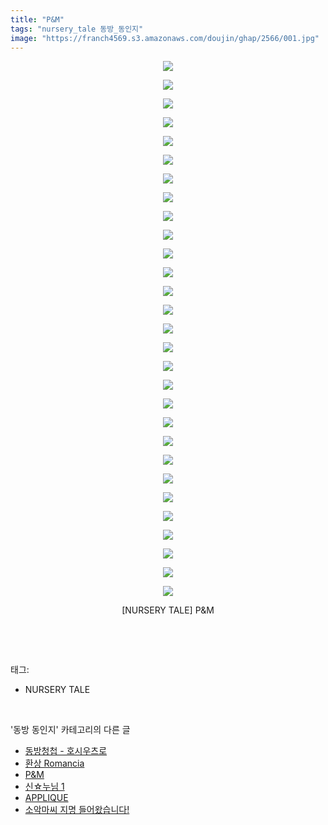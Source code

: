 ```yaml
---
title: "P&M"
tags: "nursery_tale 동방_동인지"
image: "https://franch4569.s3.amazonaws.com/doujin/ghap/2566/001.jpg"
---
```

<div class="article">
<p style="text-align: center; clear: none; float: none;"><img src="{{ site.imgserver2 }}/ghap/2566/001.jpg"/></p>
<p style="text-align: center; clear: none; float: none;"><img src="{{ site.imgserver2 }}/ghap/2566/002.jpg"/></p>
<p style="text-align: center; clear: none; float: none;"><img src="{{ site.imgserver2 }}/ghap/2566/003.jpg"/></p>
<p style="text-align: center; clear: none; float: none;"><img src="{{ site.imgserver2 }}/ghap/2566/004.jpg"/></p>
<p style="text-align: center; clear: none; float: none;"><img src="{{ site.imgserver2 }}/ghap/2566/005.jpg"/></p>
<p style="text-align: center; clear: none; float: none;"><img src="{{ site.imgserver2 }}/ghap/2566/006.jpg"/></p>
<p style="text-align: center; clear: none; float: none;"><img src="{{ site.imgserver2 }}/ghap/2566/007.jpg"/></p>
<p style="text-align: center; clear: none; float: none;"><img src="{{ site.imgserver2 }}/ghap/2566/008.jpg"/></p>
<p style="text-align: center; clear: none; float: none;"><img src="{{ site.imgserver2 }}/ghap/2566/009.jpg"/></p>
<p style="text-align: center; clear: none; float: none;"><img src="{{ site.imgserver2 }}/ghap/2566/010.jpg"/></p>
<p style="text-align: center; clear: none; float: none;"><img src="{{ site.imgserver2 }}/ghap/2566/011.jpg"/></p>
<p style="text-align: center; clear: none; float: none;"><img src="{{ site.imgserver2 }}/ghap/2566/012.jpg"/></p>
<p style="text-align: center; clear: none; float: none;"><img src="{{ site.imgserver2 }}/ghap/2566/013.jpg"/></p>
<p style="text-align: center; clear: none; float: none;"><img src="{{ site.imgserver2 }}/ghap/2566/014.jpg"/></p>
<p style="text-align: center; clear: none; float: none;"><img src="{{ site.imgserver2 }}/ghap/2566/015.jpg"/></p>
<p style="text-align: center; clear: none; float: none;"><img src="{{ site.imgserver2 }}/ghap/2566/016.jpg"/></p>
<p style="text-align: center; clear: none; float: none;"><img src="{{ site.imgserver2 }}/ghap/2566/017.jpg"/></p>
<p style="text-align: center; clear: none; float: none;"><img src="{{ site.imgserver2 }}/ghap/2566/018.jpg"/></p>
<p style="text-align: center; clear: none; float: none;"><img src="{{ site.imgserver2 }}/ghap/2566/019.jpg"/></p>
<p style="text-align: center; clear: none; float: none;"><img src="{{ site.imgserver2 }}/ghap/2566/020.jpg"/></p>
<p style="text-align: center; clear: none; float: none;"><img src="{{ site.imgserver2 }}/ghap/2566/021.jpg"/></p>
<p style="text-align: center; clear: none; float: none;"><img src="{{ site.imgserver2 }}/ghap/2566/022.jpg"/></p>
<p style="text-align: center; clear: none; float: none;"><img src="{{ site.imgserver2 }}/ghap/2566/023.jpg"/></p>
<p style="text-align: center; clear: none; float: none;"><img src="{{ site.imgserver2 }}/ghap/2566/024.jpg"/></p>
<p style="text-align: center; clear: none; float: none;"><img src="{{ site.imgserver2 }}/ghap/2566/025.jpg"/></p>
<p style="text-align: center; clear: none; float: none;"><img src="{{ site.imgserver2 }}/ghap/2566/026.jpg"/></p>
<p style="text-align: center; clear: none; float: none;"><img src="{{ site.imgserver2 }}/ghap/2566/027.jpg"/></p>
<p style="text-align: center; clear: none; float: none;"><img src="{{ site.imgserver2 }}/ghap/2566/028.jpg"/></p>
<p style="text-align: center; clear: none; float: none;"><img src="{{ site.imgserver2 }}/ghap/2566/029.jpg"/></p>
<p style="text-align: center; clear: none; float: none;">[NURSERY TALE] P&amp;M</p>
<p><br/></p>
</div><br/>
<div class="tagTrail">
<p>태그: </p>
<ul>
<li>NURSERY TALE</li>
</ul>
</div><br/>
<div class="another">
<p>'동방 동인지' 카테고리의 다른 글</p>
<ul>
<li><a href="/ghap_2568">동방청첩 - 호시우츠로</a></li>
<li><a href="/ghap_2567">환상 Romancia</a></li>
<li><a href="/ghap_2566">P&amp;M</a></li>
<li><a href="/ghap_2565">신☆누님 1</a></li>
<li><a href="/ghap_2564">APPLIQUE</a></li>
<li><a href="/ghap_2563">소악마씨 지명 들어왔습니다!</a></li>
</ul>
</div><br/>
<div class="cb_module cb_fluid">
<div class="cb_wrt cb_profile">
</div><!-- commentList close -->
</div><br/>
